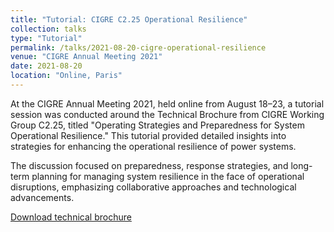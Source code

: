 ```yaml
---
title: "Tutorial: CIGRE C2.25 Operational Resilience"
collection: talks
type: "Tutorial"
permalink: /talks/2021-08-20-cigre-operational-resilience
venue: "CIGRE Annual Meeting 2021"
date: 2021-08-20
location: "Online, Paris"
---
```

At the CIGRE Annual Meeting 2021, held online from August 18–23, a tutorial session was conducted around the Technical Brochure from CIGRE Working Group C2.25, titled "Operating Strategies and Preparedness for System Operational Resilience." This tutorial provided detailed insights into strategies for enhancing the operational resilience of power systems.

The discussion focused on preparedness, response strategies, and long-term planning for managing system resilience in the face of operational disruptions, emphasizing collaborative approaches and technological advancements.

[Download technical brochure](https://www.e-cigre.org/publications/detail/833-operating-strategies-and-preparedness-for-system-operational-resilience)
